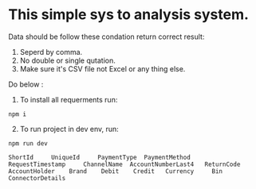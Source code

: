 # This simple sys to analysis system.


Data should be follow these condation return correct result:

1. Seperd by comma.
2. No double or single qutation.
3. Make sure it's CSV file not Excel or any thing else.

Do below :

1. To install all requerments run:

`npm i`

2. To run project in dev env, run:

`npm run dev`




`ShortId	
UniqueId	
PaymentType	
PaymentMethod	
RequestTimestamp	
ChannelName	
AccountNumberLast4	
ReturnCode	
AccountHolder	
Brand	
Debit	
Credit	
Currency	
Bin	
ConnectorDetails
`
